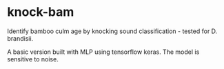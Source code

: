 # knock-bam
Identify bamboo culm age by knocking sound classification - tested for D. brandisii.

A basic version built with MLP using tensorflow keras. The model is sensitive to noise.

